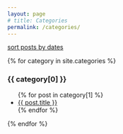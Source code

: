 ```yaml
---
layout: page
# title: Categories
permalink: /categories/
---
```


<div class="view-options">
  <a href="/posts/">sort posts by dates</a>
</div>

{% for category in site.categories %}
  <h3>{{ category[0] }}</h3>
  <ul>
    {% for post in category[1] %}
      <li><a href="{{ post.url }}">{{ post.title }}</a></li>
    {% endfor %}
  </ul>
{% endfor %}